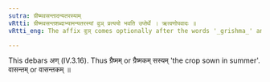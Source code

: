 ```yaml
---
sutra: ग्रीष्मवसन्तादन्यतरस्याम्
vRtti: ग्रीष्मवसन्तशब्दाभ्यामन्यतरस्यां वुञ् प्रत्ययो भवति उप्तेर्थे । ऋत्वणोपवादः ॥
vRtti_eng: The affix वुञ् comes optionally after the words '_grishma_' and '_vasanta_', in the sense of 'sown'.

---
```

This debars अण् (IV.3.16). Thus ग्रैष्मम् or ग्रैष्मकम् सस्यम् 'the crop sown in summer'. वासन्तम् or वासन्तकम् ॥